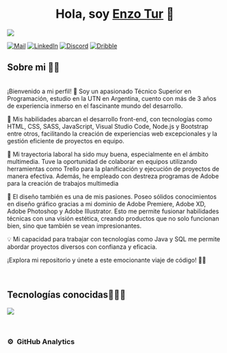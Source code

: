 <div align="center">
<h1 align="center">Hola, soy <a href="https://www.linkedin.com/in/enzo-antonio-tur-aab714214">Enzo Tur</a> 👋</h1>
</div>
<img src="https://i.imgur.com/dlMvKdt.png">

[![Mail](https://img.shields.io/badge/Gmail-D14836?style=for-the-badge&logo=gmail&logoColor=white)](mailto:enzotur05@hotmail.com)
[![LinkedIn](https://img.shields.io/badge/LinkedIn-0077B5?style=for-the-badge&logo=linkedin&logoColor=white)](https://www.linkedin.com/in/enzo-antonio-tur-aab714214)
[![Discord](https://img.shields.io/badge/Discord-7289DA?style=for-the-badge&logo=discord&logoColor=white)](https://discordapp.com/users/193210979658498048)
[![Dribble](https://img.shields.io/badge/Dribbble-EA4C89?style=for-the-badge&logo=dribbble&logoColor=white)](https://dribbble.com/ATenzo)

## Sobre mi 🧑‍💻

<br>¡Bienvenido a mi perfil! 👋 Soy un apasionado Técnico Superior en Programación, estudio en la UTN en Argentina, cuento con más de 3 años de experiencia inmerso en el fascinante mundo del desarrollo.<br>

🚀 Mis habilidades abarcan el desarrollo front-end, con tecnologías como HTML, CSS, SASS, JavaScript, Visual Studio Code, Node.js y Bootstrap entre otros, facilitando la creación de experiencias web excepcionales y la gestión eficiente de proyectos en equipo.<br>

💼 Mi trayectoria laboral ha sido muy buena, especialmente en el ámbito multimedia. Tuve la oportunidad de colaborar en equipos utilizando herramientas como Trello para la planificación y ejecución de proyectos de manera efectiva. Además, he empleado con destreza programas de Adobe para la creación de trabajos multimedia<br>

🎨 El diseño también es una de mis pasiones. Poseo sólidos conocimientos en diseño gráfico gracias a mi dominio de Adobe Premiere, Adobe XD, Adobe Photoshop y Adobe Illustrator. Esto me permite fusionar habilidades técnicas con una visión estética, creando productos que no solo funcionan bien, sino que también se vean impresionantes.<br>

💡 Mi capacidad para trabajar con tecnologías como Java y SQL me permite abordar proyectos diversos con confianza y eficacia.<br>

¡Explora mi repositorio y únete a este emocionante viaje de código! 🚀✨<br>

<br>

<h2 >Tecnologías conocidas👨🏻‍💻</h2>
<!--tech stack icons-->
<p align="left">
  <a href="https://skillicons.dev">
    <img src="https://skillicons.dev/icons?i=vscode,html,css,sass,js,nodejs,java,mysql,ableton,ae,pr,ai,ps,xd,discord,git,github&perline=12" />
  </a>
</p>
<br>


<!--

## Proyectos *bombitas*
<table>
<tr>
<td width="50%">
<h3 align="center">Curso Android Básico</h3>
<div align="center">
<a href=""https://github.com/ArisGuimera/Android-Expert" target="_blank"><img src="https://i.imgur.com/Jji0CIE.jpg" width="400" alt="Curso básico android"></a>
<p>
<a href="https://github.com/ArisGuimera/Android-Expert" target="_blank">
<img src="https://img.shields.io/badge/CÓDIGO-ff9?style=for-the-badge&logo=github&logoColor=black">
</a>
<a href="https://youtu.be/vJapzH_46a8" target="_blank">
<img src="https://img.shields.io/badge/-Youtube-green?style=for-the-badge&color=fbfc40">
</a>
</p>
<p>Aprende a programar aplicaciones <strong>Android con Kotlin desde cero</strong> - En este curso aprenderás todo lo necesario ya que no es necesario ningún conocimiento previo. Curso <strong>GRATUITO de 12 horas</strong> con todo el código disponible para descargar.</p>
</div>
                                                                                      
</td>

<td width="50%">
               <br>
<h3 align="center">Arquitectura MVVM</h3>
<div align="center">                                       
<a href="https://github.com/ArisGuimera/SimpleAndroidMVVM" target="_blank"><img src="https://i.imgur.com/7uCBigG.jpg" width="400" alt="Curso arquitectura MVVM"></a>
<br>
<p>
<a href="https://github.com/ArisGuimera/SimpleAndroidMVVM" target="_blank">
<img src="https://img.shields.io/badge/C%C3%93DIGO-80ffaa?style=for-the-badge&logo=github&logoColor=black">
</a>
<a href="https://youtu.be/hhhSMXi0R3E" target="_blank">
<img src="https://img.shields.io/badge/-Youtube-green?style=for-the-badge&color=3fFD7f">
</a>
</p>
</p>Las arquitecturas son <strong>IMPRESCINDIBLES</strong> para poder trabajar como desarrollador/a Android. En este curso, divido por ramas irás aprendiendo a implementar una arquitectura real y robusta con inyección de dependencias, clean architecture, testing y mucho más.</p>
</div>                                                             
</table>                                                                                 
</div>
<br>

<table>
<tr>
<td width="100%">
<h3 align="center">Curso Android Básico</h3>
<div align="center">
<a href=""https://github.com/ArisGuimera/Android-Expert-Intermedio" target="_blank"><img src="https://i.imgur.com/V48W0sU.jpg" width="400" alt="Curso intermedio Android"></a>
<p>
<a href="https://github.com/ArisGuimera/Android-Expert-Intermedio" target="_blank">
<img src="https://img.shields.io/badge/CÓDIGO-ff9?style=for-the-badge&logo=github&logoColor=black">
</a>
<a href="https://youtu.be/UaR7GSNACsM" target="_blank">
<img src="https://img.shields.io/badge/-Youtube-green?style=for-the-badge&color=fbfc40">
</a>
</p>
<p>Aprende a programar aplicaciones <strong>Android con Kotlin nivel intermedio</strong> - En este curso nos centraremos en las <strong>buenas prácticas, arquitectura y testing</strong>. Curso <strong>GRATUITO de 8 horas</strong> con todo el código disponible para descargar.</p>
</div>
                                                                                      
</td>                                                    
</table>                                                                                 
</div>
<br>

-->

### ⚙️ &nbsp;GitHub Analytics

<!--
<p align="center">
<a href="https://github.com/ArisGuimera">
  <img height="180em" src="https://github-readme-stats-eight-theta.vercel.app/api?username=ArisGuimera&show_icons=true&theme=algolia&include_all_commits=true&count_private=true"/>
  <img height="180em" src="https://github-readme-stats-eight-theta.vercel.app/api/top-langs/?username=ArisGuimera&layout=compact&langs_count=8&theme=algolia"/>
</a>
</p>
-->


<!--
**EnzoTr/EnzoTr** is a ✨ _special_ ✨ repository because its `README.md` (this file) appears on your GitHub profile.

Here are some ideas to get you started:

- 🔭 I’m currently working on ...
- 🌱 I’m currently learning ...
- 👯 I’m looking to collaborate on ...
- 🤔 I’m looking for help with ...
- 💬 Ask me about ...
- 📫 How to reach me: ...
- 😄 Pronouns: ...
- ⚡ Fun fact: ...
-->
